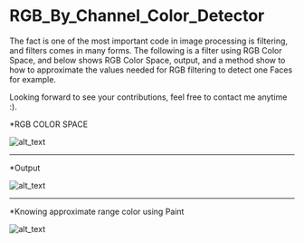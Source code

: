 # RGB_By_Channel_Color_Detector
The fact is one of the most important code in image processing is filtering, and filters comes in many forms.
The following is a filter using RGB Color Space, and below shows RGB Color Space, output, and a method show to how to approximate the values needed for RGB filtering to detect one Faces for example.  

Looking forward to see your contributions, feel free to contact me anytime :).

*RGB COLOR SPACE

![alt_text](https://github.com/TarekAlbawab/RGB_By_Channel_Color_Detector/blob/master/RGB.PNG)
_____________________________
*Output

![alt_text](https://github.com/TarekAlbawab/RGB_By_Channel_Color_Detector/blob/master/RGB_By_Channel_Color_Detector/RGB.PNG)
______________________________
*Knowing approximate range color using Paint

![alt_text](https://github.com/TarekAlbawab/RGB_By_Channel_Color_Detector/blob/master/PAINT.PNG)
